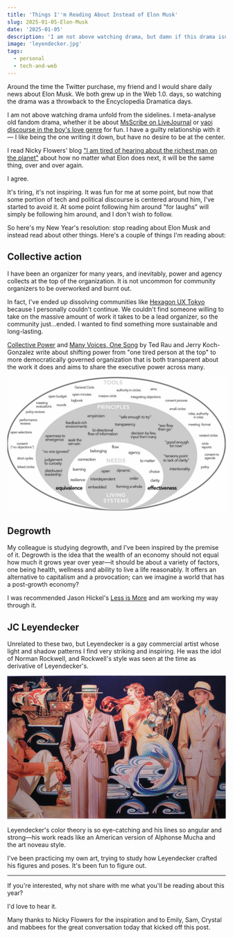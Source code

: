```yaml
---
title: 'Things I''m Reading About Instead of Elon Musk'
slug: 2025-01-05-Elon-Musk
date: '2025-01-05'
description: 'I am not above watching drama, but damn if this drama isn''t taking a piece of my soul.'
image: 'leyendecker.jpg'
tags:
  - personal
  - tech-and-web
---
```


Around the time the Twitter purchase, my friend and I would share daily news about Elon Musk. We both grew up in the Web 1.0. days, so watching the drama was a throwback to the Encyclopedia Dramatica days.

I am not above watching drama unfold from the sidelines. I meta-analyse old fandom drama, whether it be about [MsScribe on LiveJournal](/blog/posts/2023-06-18-An-Unauthorized-Fan-Treatise/) or [yaoi discourse in the boy's love genre](/blog/posts/2023-09-30-Visiting-the-First-Boys-Love-Exhibition-in-Japan/) for fun. I have a guilty relationship with it— I like being the one writing it down, but have no desire to be at the center.

I read Nicky Flowers' blog ["I am tired of hearing about the richest man on the planet"](https://nickyflowers.com/blog/2025/post_010325) about how no matter what Elon does next, it will be the same thing, over and over again.

I agree.

It's tiring, it's not inspiring. It was fun for me at some point, but now that some portion of tech and political discourse is centered around him, I've started to avoid it. At some point following him around "for laughs" will simply be following him around, and I don't wish to follow.

So here's my New Year's resolution: stop reading about Elon Musk and instead read about other things. Here's a couple of things I'm reading about:

## Collective action

I have been an organizer for many years, and inevitably, power and agency collects at the top of the organization. It is not uncommon for community organizers to be overworked and burnt out.

In fact, I've ended up dissolving communities like [Hexagon UX Tokyo](https://goodpatch.com/blog/ux-diversity-inclusive-culture) because I personally couldn't continue. We couldn't find someone willing to take on the massive amount of work it takes to be a lead organizer, so the community just...ended. I wanted to find something more sustainable and long-lasting.

[Collective Power](https://www.sociocracyforall.org/collective-power/) and [Many Voices, One Song](https://www.sociocracyforall.org/many-voices-one-song-2/) by Ted Rau and Jerry Koch-Gonzalez write about shifting power from "one tired person at the top" to more democratically governed organization that is both transparent about the work it does and aims to share the executive power across many.

![A chart of different tools and principles leveraged by sociocracy. From sociocracyforall.org.](sociocracy.png)

## Degrowth

My colleague is studying degrowth, and I've been inspired by the premise of it. Degrowth is the idea that the wealth of an economy should not equal how much it grows year over year—it should be about a variety of factors, one being health, wellness and ability to live a life reasonably. It offers an alternative to capitalism and a provocation; can we imagine a world that has a post-growth economy?

I was recommended Jason Hickel's [Less is More](https://www.jasonhickel.org/less-is-more) and am working my way through it.

## JC Leyendecker

Unrelated to these two, but Leyendecker is a gay commercial artist whose light and shadow patterns I find very striking and inspiring. He was the idol of Norman Rockwell, and Rockwell's style was seen at the time as derivative of Leyendecker's.

![An illustration of three men in suits and a siren. The patterns of the suits are striking against the dark background.](leyendecker.jpg)

Leyendecker's color theory is so eye-catching and his lines so angular and strong—his work reads like an American version of Alphonse Mucha and the art noveau style.

I've been practicing my own art, trying to study how Leyendecker crafted his figures and poses. It's been fun to figure out.

---

If you're interested, why not share with me what you'll be reading about this year? 

I'd love to hear it.

Many thanks to Nicky Flowers for the inspiration and to Emily, Sam, Crystal and mabbees for the great conversation today that kicked off this post.
